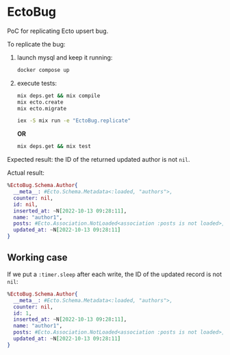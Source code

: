 # EctoBug

PoC for replicating Ecto upsert bug.

To replicate the bug:

1. launch mysql and keep it running:
    ``` bash
    docker compose up
    ```  

2. execute tests:
    ``` bash
    mix deps.get && mix compile
    mix ecto.create
    mix ecto.migrate

    iex -S mix run -e "EctoBug.replicate"
    ```
    
    **OR**

    ``` bash
    mix deps.get && mix test
    ```

Expected result: the ID of the returned updated author is not `nil`.

Actual result:

``` elixir
%EctoBug.Schema.Author{
  __meta__: #Ecto.Schema.Metadata<:loaded, "authors">,
  counter: nil,
  id: nil,
  inserted_at: ~N[2022-10-13 09:28:11],
  name: "author1",
  posts: #Ecto.Association.NotLoaded<association :posts is not loaded>,
  updated_at: ~N[2022-10-13 09:28:11]
}
```

## Working case

If we put a `:timer.sleep` after each write, the ID of the updated record is not `nil`:
``` elixir
%EctoBug.Schema.Author{
  __meta__: #Ecto.Schema.Metadata<:loaded, "authors">,
  counter: nil,
  id: 1,
  inserted_at: ~N[2022-10-13 09:28:11],
  name: "author1",
  posts: #Ecto.Association.NotLoaded<association :posts is not loaded>,
  updated_at: ~N[2022-10-13 09:28:11]
}
```
